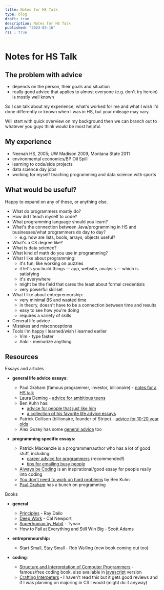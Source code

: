 ```yaml
---
title: Notes for HS Talk
type: blog
draft: true
description: Notes for HS Talk
published: "2023-05-16"
rss : true
---
```


# Notes for HS Talk

## The problem with advice
- depends on the person, their goals and situation
- really good advice that applies to almost everyone (e.g. don't try heroin) is
  mostly well known 

So I can talk about my experience, what's worked for me and what I wish I'd
done differently or known when I was in HS, but your mileage may vary.

Will start with quick overview on my background then we can branch out to
whatever you guys think would be most helpful.

## My experience
- Neenah HS, 2005; UW Madison 2009, Montana State 2011
- environmental economics/BP Oil Spill
- learning to code/side projects
- data science day jobs
- working for myself teaching programming and data science with sports

## What would be useful?

Happy to expand on any of these, or anything else.

- What do programmers mostly do?
- How did I teach myself to code?
- What programming language should you learn?
- What's the connection between Java/programming in HS and businesses/what
  programmers do day to day?
  - e.g. how are lists, bools, arrays, objects useful?
- What's a CS degree like?
- What is data science?
- What kind of math do you use in programming?
- What I like about programming:
  - it's fun; like working on puzzles
  - it let's you build things -- app, website, analysis -- which is satisfying
  - it's everywhere
  - might be the field that cares the least about formal credentials
  - very powerful skillset
- What I like about entrepreneurship:
  - very minimal BS and wasted time
  - in theory, doesn't have to be a connection between time and results
  - easy to see how you're doing
  - requires a variety of skills
- General life advice
- Mistakes and misconceptions
- Tools I'm happy I learned/wish I learned earlier
  - Vim - type faster
  - Anki - memorize anything

## Resources
Essays and articles
- **general life advice essays:**
  - Paul Graham (famous programmer, investor, billionaire) - [notes for a HS talk](http://www.paulgraham.com/hs.html)
  - Laura Deming - [advice for ambitious teens](https://ldeming.posthaven.com/advice-for-ambitious-teenagers)
  - Ben Kuhn has:
    - [advice for people that just like him](https://www.benkuhn.net/college/)
    - [a collection of his favorite life advice essays](https://www.benkuhn.net/college/)
  - Patrick Collison (billionaire, founder of Stripe) - [advice for 10-20 year olds](https://patrickcollison.com/advice)
  - Alex Guzey has some [general advice](https://guzey.com/personal/what-should-you-do-with-your-life/#general-advice) too

- **programming specific essays:**

  - Patrick Mackenzie is a programmer/author who has a lot of good stuff, including:
    - [career advice for programmers](https://www.kalzumeus.com/2011/10/28/dont-call-yourself-a-programmer/) (recommended!)
    - [tips for emailing busy people](https://www.kalzumeus.com/standing-invitation/)
  - [Always be Coding](https://medium.com/always-be-coding/abc-always-be-coding-d5f8051afce2) is an inspirational/good essay for people really into coding
  - [You don't need to work on hard problems](https://www.benkuhn.net/hard/) by Ben Kuhn
  - [Paul Graham](http://paulgraham.com/articles.html) has a bunch on programming

Books
- **general**
  - [Principles](/books/principles) - Ray Dalio
  - [Deep Work](books/deepwork) - Cal Newport
  - [Superhuman by Habit](books/habit) - Tynan
  - How to Fail at Everything and Still Win Big - Scott Adams

- **entrepreneurship:**
  - Start Small, Stay Small - Rob Walling (new book coming out too)

- **coding**:
  - [Structure and Interpretation of Computer Programmers](http://sarabander.github.io/sicp/) - famous/free coding book, also available in [javascript](https://www.amazon.com/Structure-Interpretation-Computer-Programs-Engineering-ebook/dp/B094X8316F/ref=sr_1_1?keywords=structure+and+interpretation+of+computer+programs&qid=1684266812&s=digital-text&sprefix=structure+an%2Cdigital-text%2C106&sr=1-1) version
  - [Crafting Interpeters](https://www.amazon.com/gp/product/B09BCCVLCL/ref=x_gr_bb_kindle?caller=Goodreads&tag=x_gr_bb_kindle-20) - I haven't read this but it gets good reviews and if I was planning on majoring in CS I would (might do it anyway)
